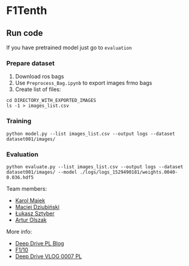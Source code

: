 # F1Tenth

## Run code

If you have pretrained model just go to `evaluation`

### Prepare dataset

1. Download ros bags
2. Use `Preprocess_Bag.ipynb` to export images frmo bags
3. Create list of files:
```
cd DIRECTORY_WITH_EXPORTED_IMAGES
ls -1 > images_list.csv
```

### Training

```
python model.py --list images_list.csv --output logs --dataset dataset001/images/
```

### Evaluation

```
python evaluate.py --list images_list.csv --output logs --dataset dataset001/images/ --model ./logs/logs_1529490181/weights.0040-0.036.hdf5
```

Team members:
- [Karol Majek](https://karolmajek.pl)
- [Maciej Dziubiński](https://www.linkedin.com/in/maciej-dziubinski/)
- [Łukasz Sztyber](https://www.linkedin.com/in/lukaszsztyber/)
- [Artur Olszak](https://www.linkedin.com/in/aolszak/)

More info:
- [Deep Drive PL Blog](https://deepdrive.pl)
- [F1/10](http://f1tenth.org/)
- [Deep Drive VLOG 0007 PL](https://youtu.be/7u3DkrIT04s)
